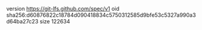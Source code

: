 version https://git-lfs.github.com/spec/v1
oid sha256:d60876822c18784d090418834c5750312585d9bfe53c5327a990a3d64ba27c23
size 122634
